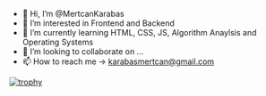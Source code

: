 - 👋 Hi, I’m @MertcanKarabas
- 👀 I’m interested in Frontend and Backend
- 🌱 I’m currently learning HTML, CSS, JS, Algorithm Anaylsis and Operating Systems 
- 💞️ I’m looking to collaborate on ...
- 📫 How to reach me -> karabasmertcan@gmail.com

<!---
MertcanKarabas/MertcanKarabas is a ✨ special ✨ repository because its `README.md` (this file) appears on your GitHub profile.
You can click the Preview link to take a look at your changes.
--->
[![trophy](https://github-profile-trophy.vercel.app/?username=MertcanKarabas&theme=darkhub)](https://github.com/ryo-ma/github-profile-trophy)
